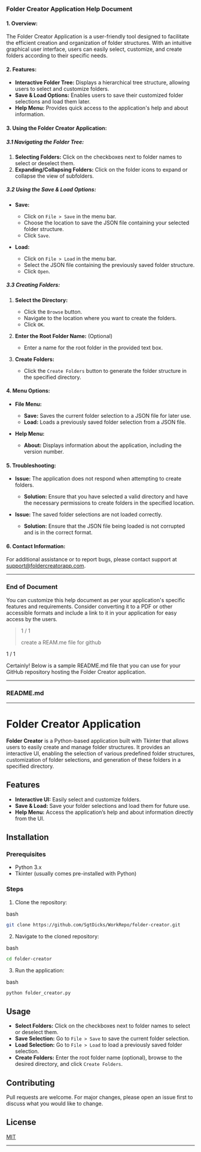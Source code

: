 ### Folder Creator Application Help Document

#### **1\. Overview:**

The Folder Creator Application is a user-friendly tool designed to facilitate the efficient creation and organization of folder structures. With an intuitive graphical user interface, users can easily select, customize, and create folders according to their specific needs.

#### **2\. Features:**

*   **Interactive Folder Tree:** Displays a hierarchical tree structure, allowing users to select and customize folders.
*   **Save & Load Options:** Enables users to save their customized folder selections and load them later.
*   **Help Menu:** Provides quick access to the application's help and about information.

#### **3\. Using the Folder Creator Application:**

##### **3.1 Navigating the Folder Tree:**

1.  **Selecting Folders:** Click on the checkboxes next to folder names to select or deselect them.
2.  **Expanding/Collapsing Folders:** Click on the folder icons to expand or collapse the view of subfolders.

##### **3.2 Using the Save & Load Options:**

*   **Save:**
    
    *   Click on `File > Save` in the menu bar.
    *   Choose the location to save the JSON file containing your selected folder structure.
    *   Click `Save`.
*   **Load:**
    
    *   Click on `File > Load` in the menu bar.
    *   Select the JSON file containing the previously saved folder structure.
    *   Click `Open`.

##### **3.3 Creating Folders:**

1.  **Select the Directory:**
    
    *   Click the `Browse` button.
    *   Navigate to the location where you want to create the folders.
    *   Click `OK`.
2.  **Enter the Root Folder Name:** (Optional)
    
    *   Enter a name for the root folder in the provided text box.
3.  **Create Folders:**
    
    *   Click the `Create Folders` button to generate the folder structure in the specified directory.

#### **4\. Menu Options:**

*   **File Menu:**
    
    *   **Save:** Saves the current folder selection to a JSON file for later use.
    *   **Load:** Loads a previously saved folder selection from a JSON file.
*   **Help Menu:**
    
    *   **About:** Displays information about the application, including the version number.

#### **5\. Troubleshooting:**

*   **Issue:** The application does not respond when attempting to create folders.
    
    *   **Solution:** Ensure that you have selected a valid directory and have the necessary permissions to create folders in the specified location.
*   **Issue:** The saved folder selections are not loaded correctly.
    
    *   **Solution:** Ensure that the JSON file being loaded is not corrupted and is in the correct format.

#### **6\. Contact Information:**

For additional assistance or to report bugs, please contact support at [support@foldercreatorapp.com](mailto:support@foldercreatorapp.com).

---

### **End of Document**

You can customize this help document as per your application's specific features and requirements. Consider converting it to a PDF or other accessible formats and include a link to it in your application for easy access by the users.

> 1 / 1
> 
> create a REAM.me file for github

1 / 1

Certainly! Below is a sample README.md file that you can use for your GitHub repository hosting the Folder Creator application.

---

### README.md

---

Folder Creator Application
==========================

**Folder Creator** is a Python-based application built with Tkinter that allows users to easily create and manage folder structures. It provides an interactive UI, enabling the selection of various predefined folder structures, customization of folder selections, and generation of these folders in a specified directory.

Features
--------

*   **Interactive UI:** Easily select and customize folders.
*   **Save & Load:** Save your folder selections and load them for future use.
*   **Help Menu:** Access the application’s help and about information directly from the UI.

Installation
------------

### Prerequisites

*   Python 3.x
*   Tkinter (usually comes pre-installed with Python)

### Steps

1.  Clone the repository:

bash

```bash
git clone https://github.com/SgtDicks/WorkRepo/folder-creator.git
```

2.  Navigate to the cloned repository:

bash

```bash
cd folder-creator
```

3.  Run the application:

bash

```bash
python folder_creator.py
```

Usage
-----

*   **Select Folders:** Click on the checkboxes next to folder names to select or deselect them.
*   **Save Selection:** Go to `File > Save` to save the current folder selection.
*   **Load Selection:** Go to `File > Load` to load a previously saved folder selection.
*   **Create Folders:** Enter the root folder name (optional), browse to the desired directory, and click `Create Folders`.

Contributing
------------

Pull requests are welcome. For major changes, please open an issue first to discuss what you would like to change.

License
-------

[MIT](https://choosealicense.com/licenses/mit/)

---
